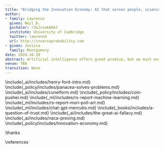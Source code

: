 ```yaml
---
title: "Bridging the Innovation Economy: AI that serves people, science, and society"
author:
- family: Lawrence
  given: Neil D.
  gscholar: r3SJcvoAAAAJ
  institute: University of Cambridge
  twitter: lawrennd
  url: http://inverseprobability.com
- given: Jessica
  family: Montgomery
date: 2024-10-20
abstract: Artificial intelligence offers great promise, but we must ensure it does not deepen inequalities.  Today we are setting out our vision for AI@Cam, a new flagship mission at the University of Cambridge. 
venue: TBA
transition: None
---
```


\include{_ai/includes/henry-ford-intro.md}
\include{_policy/includes/panacea-solves-problems.md}
\include{_ai/includes/cuneiform.md}
\include{_policy/includes/coin-pusher.md}
\include{_ml/includes/rs-report-machine-learning.md}
\include{_ml/includes/rs-report-mori-poll-art.md}
\include{_ml/includes/chat-gpt-mercutio.md}
\include{_books/includes/a-question-of-trust.md}
\include{_ai/includes/the-great-ai-fallacy.md}
\include{_ai/includes/naca-proving.md}
\include{_policy/includes/innovation-economy.md}

\thanks

\references

